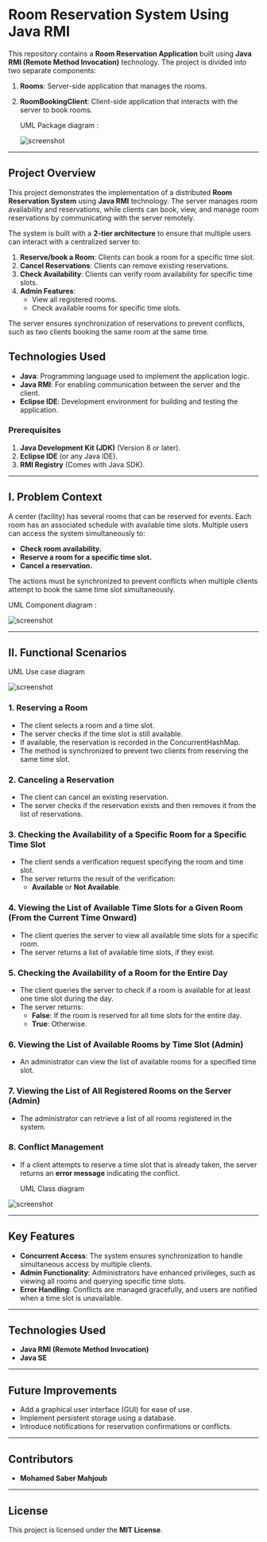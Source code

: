 # Room Reservation System Using Java RMI

This repository contains a **Room Reservation Application** built using **Java RMI (Remote Method Invocation)** technology. The project is divided into two separate components:

1. **Rooms**: Server-side application that manages the rooms.
2. **RoomBookingClient**: Client-side application that interacts with the server to book rooms.

   UML Package diagram :
   
   ![screenshot](UML_Diagrams/package.png)

---

## Project Overview  

This project demonstrates the implementation of a distributed **Room Reservation System** using **Java RMI** technology. The server manages room availability and reservations, while clients can book, view, and manage room reservations by communicating with the server remotely.

The system is built with a **2-tier architecture** to ensure that multiple users can interact with a centralized server to:

1. **Reserve/book a Room**: Clients can book a room for a specific time slot.  
2. **Cancel Reservations**: Clients can remove existing reservations.  
3. **Check Availability**: Clients can verify room availability for specific time slots.  
4. **Admin Features**:  
   - View all registered rooms.  
   - Check available rooms for specific time slots.  

The server ensures synchronization of reservations to prevent conflicts, such as two clients booking the same room at the same time.

## Technologies Used  

- **Java**: Programming language used to implement the application logic.  
- **Java RMI**: For enabling communication between the server and the client.  
- **Eclipse IDE**: Development environment for building and testing the application.  

### Prerequisites  

1. **Java Development Kit (JDK)** (Version 8 or later).  
2. **Eclipse IDE** (or any Java IDE).  
3. **RMI Registry** (Comes with Java SDK).  

---

## I. Problem Context  

A center (facility) has several rooms that can be reserved for events. Each room has an associated schedule with available time slots. Multiple users can access the system simultaneously to:  

- **Check room availability.**  
- **Reserve a room for a specific time slot.**  
- **Cancel a reservation.**  

The actions must be synchronized to prevent conflicts when multiple clients attempt to book the same time slot simultaneously.  

   UML Component diagram : 
   
   ![screenshot](UML_Diagrams/component.png)

---

## II. Functional Scenarios  

UML Use case diagram

![screenshot](UML_Diagrams/RoomReservation_UC.png)

### 1. Reserving a Room  
- The client selects a room and a time slot.  
- The server checks if the time slot is still available.  
- If available, the reservation is recorded in the ConcurrentHashMap.  
- The method is synchronized to prevent two clients from reserving the same time slot.  

### 2. Canceling a Reservation  
- The client can cancel an existing reservation.  
- The server checks if the reservation exists and then removes it from the list of reservations.  

### 3. Checking the Availability of a Specific Room for a Specific Time Slot  
- The client sends a verification request specifying the room and time slot.  
- The server returns the result of the verification:  
  - **Available** or **Not Available**.  

### 4. Viewing the List of Available Time Slots for a Given Room (From the Current Time Onward)  
- The client queries the server to view all available time slots for a specific room.  
- The server returns a list of available time slots, if they exist.  

### 5. Checking the Availability of a Room for the Entire Day  
- The client queries the server to check if a room is available for at least one time slot during the day.  
- The server returns:  
  - **False**: If the room is reserved for all time slots for the entire day.  
  - **True**: Otherwise.  

### 6. Viewing the List of Available Rooms by Time Slot (Admin)  
- An administrator can view the list of available rooms for a specified time slot.  

### 7. Viewing the List of All Registered Rooms on the Server (Admin)  
- The administrator can retrieve a list of all rooms registered in the system.  

### 8. Conflict Management  
- If a client attempts to reserve a time slot that is already taken, the server returns an **error message** indicating the conflict.

   UML Class diagram
  
![screenshot](UML_Diagrams/classe.png)

---

## Key Features  

- **Concurrent Access**: The system ensures synchronization to handle simultaneous access by multiple clients.  
- **Admin Functionality**: Administrators have enhanced privileges, such as viewing all rooms and querying specific time slots.  
- **Error Handling**: Conflicts are managed gracefully, and users are notified when a time slot is unavailable.  

---

## Technologies Used  

- **Java RMI (Remote Method Invocation)**  
- **Java SE**  

---

## Future Improvements  

- Add a graphical user interface (GUI) for ease of use.  
- Implement persistent storage using a database.  
- Introduce notifications for reservation confirmations or conflicts.  

---

## Contributors  

- **Mohamed Saber Mahjoub**  

---

## License  

This project is licensed under the **MIT License**.  


